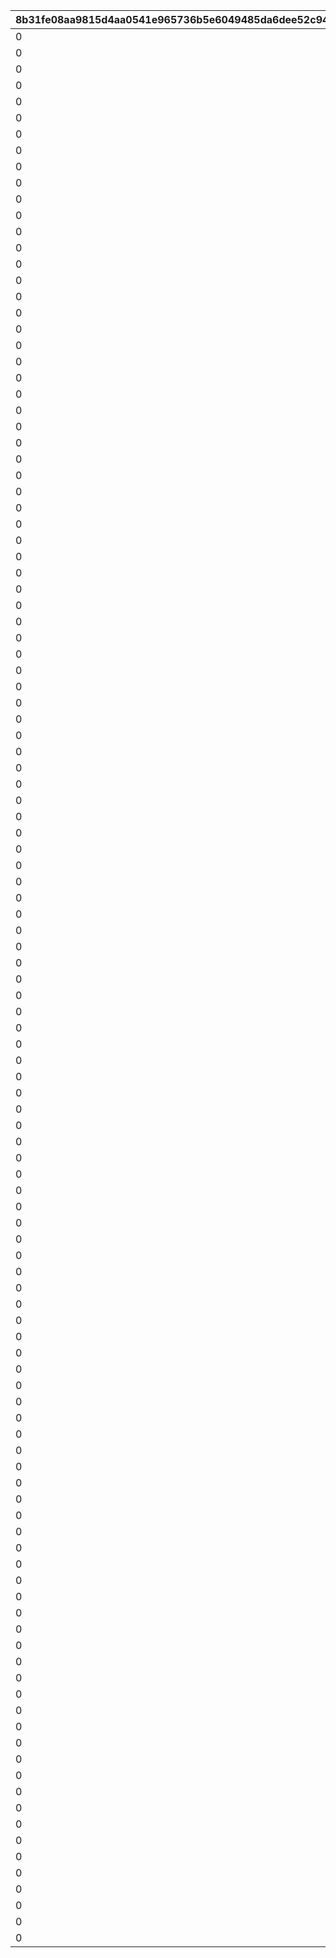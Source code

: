 |8b31fe08aa9815d4aa0541e965736b5e6049485da6dee52c94c2bc7d9aad9d56|9c5415a4c168438764e0124f429ad4c855703ae3274c1640e33868e9f97baf46|bdb6329e9cbe311be3d84237def530468e069be55c032d3e95b70c0a69560b21|2002120d6726067178fa8cb4484d59809cbfd192a2f10594f47a40a37d7ff078|f7d0810332e24ea71ffc3a20201eb69e82e1d7b4db5197afa8d519b8fb537e9f|037d381a45de4ed26022d224c9f6baf98b06bfad2242ff757fc0d55a6fcd4b3d|a7bac1b4f3ff14fd7940790d21ced1246d041751069e3d48112d54837b53997a|51ab019352402b121441df151e94ce2c83e35d81baea207b7002243c59d644f2|9aed3f3c0d599114ff7678250fb63b9ac035f8d19221dc83e90ddc7356ad6a99|79aa7f69d8cbd42e8b1dcf50737aa725b3d344f86e0f6295289c0985f54fa96d|3d7391fbcf1f3691db850cea5e1d34cb1d520ae0e763deab42eae8d02b74318a|6815679f82da39039e57ebb322532d11d44d3b42dc8e0d54485d2f2b00a02946|e7b36fccfcdfce337ffd0aa0321c2c04259930d1ae9118aac1b2c75ddedf0e88|7dbdc3fc178b805b093fe08d649f838ffa918025c42bb53af7909df65de45a33|d831a0d868c402cbdf5306fa27a2f183615ca9751bbc435a4d76f26a16edb01f|833852a05dceb3fcfea7972ef0d4c836df4f1df1ebfa5710248c313611e34f2f|db65fc5241ee85dc1dd50faca0ec3052a2218c3350e8c106724bf414fdbed46e|ee2c20fd493aba136f17d0e28ce866ac6e7f7f996deeee8cbca6b79b17f8ac2a|
| --- | --- | --- | --- | --- | --- | --- | --- | --- | --- | --- | --- | --- | --- | --- | --- | --- | --- |
|0|0|1|0|8|0|0|0|10|91002|0|0|50|0|1|0|0|0|
|0|0|11|0|8|0|0|0|100|91002|0|0|10|0|2|0|0|0|
|0|0|101|0|8|0|0|0|200|91002|0|0|5|0|3|0|0|0|
|0|0|201|0|8|0|0|0|500|91002|0|0|3|0|4|0|0|0|
|0|0|501|0|8|0|0|0|1000|91002|0|0|2|0|5|0|0|0|
|0|0|1001|0|8|0|0|0|2000|91002|0|0|2|0|6|0|0|0|
|0|0|2001|0|8|0|0|0|3999|91002|0|0|1|0|7|0|0|0|
|0|0|4000|0|8|0|0|0|4000|91002|0|0|50|0|8|0|0|0|
|0|0|4100|0|8|0|0|0|4100|91002|0|0|50|0|9|0|0|0|
|0|0|4200|0|8|0|0|0|4200|91002|0|0|50|0|10|0|0|0|
|0|0|4300|0|8|0|0|0|4300|91002|0|0|50|0|11|0|0|0|
|0|0|4400|0|8|0|0|0|4400|91002|0|0|50|0|12|0|0|0|
|0|0|4500|0|8|0|0|0|4500|91002|0|0|50|0|13|0|0|0|
|0|0|4600|0|8|0|0|0|4600|91002|0|0|50|0|14|0|0|0|
|0|0|4700|0|8|0|0|0|4700|91002|0|0|50|0|15|0|0|0|
|0|0|4800|0|8|0|0|0|4800|91002|0|0|50|0|16|0|0|0|
|0|0|4900|0|8|0|0|0|4900|91002|0|0|50|0|17|0|0|0|
|0|0|5000|0|8|0|0|0|5000|91002|0|0|50|0|18|0|0|0|
|0|0|5100|0|8|0|0|0|5100|91002|0|0|50|0|19|0|0|0|
|0|0|5200|0|8|0|0|0|5200|91002|0|0|50|0|20|0|0|0|
|0|0|5300|0|8|0|0|0|5300|91002|0|0|50|0|21|0|0|0|
|0|0|5400|0|8|0|0|0|5400|91002|0|0|50|0|22|0|0|0|
|0|0|5500|0|8|0|0|0|5500|91002|0|0|50|0|23|0|0|0|
|0|0|5600|0|8|0|0|0|5600|91002|0|0|50|0|24|0|0|0|
|0|0|5700|0|8|0|0|0|5700|91002|0|0|50|0|25|0|0|0|
|0|0|5800|0|8|0|0|0|5800|91002|0|0|50|0|26|0|0|0|
|0|0|5900|0|8|0|0|0|5900|91002|0|0|50|0|27|0|0|0|
|0|0|6000|0|8|0|0|0|6000|91002|0|0|50|0|28|0|0|0|
|0|0|6100|0|8|0|0|0|6100|91002|0|0|50|0|29|0|0|0|
|0|0|6200|0|8|0|0|0|6200|91002|0|0|50|0|30|0|0|0|
|0|0|6300|0|8|0|0|0|6300|91002|0|0|50|0|31|0|0|0|
|0|0|6400|0|8|0|0|0|6400|91002|0|0|50|0|32|0|0|0|
|0|0|6500|0|8|0|0|0|6500|91002|0|0|50|0|33|0|0|0|
|0|0|6600|0|8|0|0|0|6600|91002|0|0|50|0|34|0|0|0|
|0|0|6700|0|8|0|0|0|6700|91002|0|0|50|0|35|0|0|0|
|0|0|6800|0|8|0|0|0|6800|91002|0|0|50|0|36|0|0|0|
|0|0|6900|0|8|0|0|0|6900|91002|0|0|50|0|37|0|0|0|
|0|0|7000|0|8|0|0|0|7000|91002|0|0|50|0|38|0|0|0|
|0|0|7100|0|8|0|0|0|7100|91002|0|0|50|0|39|0|0|0|
|0|0|7200|0|8|0|0|0|7200|91002|0|0|50|0|40|0|0|0|
|0|0|7300|0|8|0|0|0|7300|91002|0|0|50|0|41|0|0|0|
|0|0|7400|0|8|0|0|0|7400|91002|0|0|50|0|42|0|0|0|
|0|0|7500|0|8|0|0|0|7500|91002|0|0|50|0|43|0|0|0|
|0|0|7600|0|8|0|0|0|7600|91002|0|0|50|0|44|0|0|0|
|0|0|7700|0|8|0|0|0|7700|91002|0|0|50|0|45|0|0|0|
|0|0|7800|0|8|0|0|0|7800|91002|0|0|50|0|46|0|0|0|
|0|0|7900|0|8|0|0|0|7900|91002|0|0|50|0|47|0|0|0|
|0|0|8000|0|8|0|0|0|8000|91002|0|0|50|0|48|0|0|0|
|0|0|8100|0|8|0|0|0|8100|91002|0|0|15|0|49|0|0|0|
|0|0|8200|0|8|0|0|0|8200|91002|0|0|15|0|50|0|0|0|
|0|0|8300|0|8|0|0|0|8300|91002|0|0|15|0|51|0|0|0|
|0|0|8400|0|8|0|0|0|8400|91002|0|0|15|0|52|0|0|0|
|0|0|8500|0|8|0|0|0|8500|91002|0|0|15|0|53|0|0|0|
|0|0|8600|0|8|0|0|0|8600|91002|0|0|15|0|54|0|0|0|
|0|0|8700|0|8|0|0|0|8700|91002|0|0|15|0|55|0|0|0|
|0|0|8800|0|8|0|0|0|8800|91002|0|0|15|0|56|0|0|0|
|0|0|8900|0|8|0|0|0|8900|91002|0|0|15|0|57|0|0|0|
|0|0|9000|0|8|0|0|0|9000|91002|0|0|15|0|58|0|0|0|
|0|0|9100|0|8|0|0|0|9100|91002|0|0|15|0|59|0|0|0|
|0|0|9200|0|8|0|0|0|9200|91002|0|0|15|0|60|0|0|0|
|0|0|9300|0|8|0|0|0|9300|91002|0|0|15|0|61|0|0|0|
|0|0|9400|0|8|0|0|0|9400|91002|0|0|15|0|62|0|0|0|
|0|0|9500|0|8|0|0|0|9500|91002|0|0|15|0|63|0|0|0|
|0|0|9600|0|8|0|0|0|9600|91002|0|0|15|0|64|0|0|0|
|0|0|9700|0|8|0|0|0|9700|91002|0|0|15|0|65|0|0|0|
|0|0|9800|0|8|0|0|0|9800|91002|0|0|15|0|66|0|0|0|
|0|0|9900|0|8|0|0|0|9900|91002|0|0|15|0|67|0|0|0|
|0|0|10000|0|8|0|0|0|10000|91002|0|0|15|0|68|0|0|0|
|0|0|10100|0|8|0|0|0|10100|91002|0|0|15|0|69|0|0|0|
|0|0|10200|0|8|0|0|0|10200|91002|0|0|15|0|70|0|0|0|
|0|0|10300|0|8|0|0|0|10300|91002|0|0|15|0|71|0|0|0|
|0|0|10400|0|8|0|0|0|10400|91002|0|0|15|0|72|0|0|0|
|0|0|10500|0|8|0|0|0|10500|91002|0|0|15|0|73|0|0|0|
|0|0|10600|0|8|0|0|0|10600|91002|0|0|15|0|74|0|0|0|
|0|0|10700|0|8|0|0|0|10700|91002|0|0|15|0|75|0|0|0|
|0|0|10800|0|8|0|0|0|10800|91002|0|0|15|0|76|0|0|0|
|0|0|10900|0|8|0|0|0|10900|91002|0|0|15|0|77|0|0|0|
|0|0|11000|0|8|0|0|0|11000|91002|0|0|15|0|78|0|0|0|
|0|0|11100|0|8|0|0|0|11100|91002|0|0|15|0|79|0|0|0|
|0|0|11200|0|8|0|0|0|11200|91002|0|0|15|0|80|0|0|0|
|0|0|11300|0|8|0|0|0|11300|91002|0|0|15|0|81|0|0|0|
|0|0|11400|0|8|0|0|0|11400|91002|0|0|15|0|82|0|0|0|
|0|0|11500|0|8|0|0|0|11500|91002|0|0|15|0|83|0|0|0|
|0|0|11600|0|8|0|0|0|11600|91002|0|0|15|0|84|0|0|0|
|0|0|11700|0|8|0|0|0|11700|91002|0|0|15|0|85|0|0|0|
|0|0|11800|0|8|0|0|0|11800|91002|0|0|15|0|86|0|0|0|
|0|0|11900|0|8|0|0|0|11900|91002|0|0|15|0|87|0|0|0|
|0|0|12000|0|8|0|0|0|12000|91002|0|0|15|0|88|0|0|0|
|0|0|12100|0|8|0|0|0|12100|91002|0|0|15|0|89|0|0|0|
|0|0|12200|0|8|0|0|0|12200|91002|0|0|15|0|90|0|0|0|
|0|0|12300|0|8|0|0|0|12300|91002|0|0|15|0|91|0|0|0|
|0|0|12400|0|8|0|0|0|12400|91002|0|0|15|0|92|0|0|0|
|0|0|12500|0|8|0|0|0|12500|91002|0|0|15|0|93|0|0|0|
|0|0|12600|0|8|0|0|0|12600|91002|0|0|15|0|94|0|0|0|
|0|0|12700|0|8|0|0|0|12700|91002|0|0|15|0|95|0|0|0|
|0|0|12800|0|8|0|0|0|12800|91002|0|0|15|0|96|0|0|0|
|0|0|12900|0|8|0|0|0|12900|91002|0|0|15|0|97|0|0|0|
|0|0|13000|0|8|0|0|0|13000|91002|0|0|15|0|98|0|0|0|
|0|0|13100|0|8|0|0|0|13100|91002|0|0|15|0|99|0|0|0|
|0|0|13200|0|8|0|0|0|13200|91002|0|0|15|0|100|0|0|0|
|0|0|13300|0|8|0|0|0|13300|91002|0|0|15|0|101|0|0|0|
|0|0|13400|0|8|0|0|0|13400|91002|0|0|15|0|102|0|0|0|
|0|0|13500|0|8|0|0|0|13500|91002|0|0|15|0|103|0|0|0|
|0|0|13600|0|8|0|0|0|13600|91002|0|0|15|0|104|0|0|0|
|0|0|13700|0|8|0|0|0|13700|91002|0|0|15|0|105|0|0|0|
|0|0|13800|0|8|0|0|0|13800|91002|0|0|15|0|106|0|0|0|
|0|0|13900|0|8|0|0|0|13900|91002|0|0|15|0|107|0|0|0|
|0|0|14000|0|8|0|0|0|14000|91002|0|0|15|0|108|0|0|0|
|0|0|14100|0|8|0|0|0|14100|91002|0|0|15|0|109|0|0|0|
|0|0|14200|0|8|0|0|0|14200|91002|0|0|15|0|110|0|0|0|
|0|0|14300|0|8|0|0|0|14300|91002|0|0|15|0|111|0|0|0|
|0|0|14400|0|8|0|0|0|14400|91002|0|0|15|0|112|0|0|0|
|0|0|14500|0|8|0|0|0|14500|91002|0|0|15|0|113|0|0|0|
|0|0|14600|0|8|0|0|0|14600|91002|0|0|15|0|114|0|0|0|
|0|0|14700|0|8|0|0|0|14700|91002|0|0|15|0|115|0|0|0|
|0|0|14800|0|8|0|0|0|14800|91002|0|0|15|0|116|0|0|0|
|0|0|14900|0|8|0|0|0|14900|91002|0|0|15|0|117|0|0|0|
|0|0|15000|0|8|0|0|0|15000|91002|0|0|15|0|118|0|0|0|